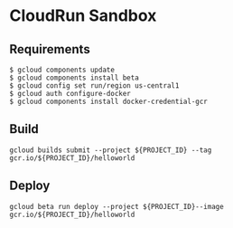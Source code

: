 # CloudRun Sandbox

## Requirements

```
$ gcloud components update
$ gcloud components install beta
$ gcloud config set run/region us-central1
$ gcloud auth configure-docker
$ gcloud components install docker-credential-gcr
```

## Build

```
gcloud builds submit --project ${PROJECT_ID} --tag gcr.io/${PROJECT_ID}/helloworld
```

## Deploy

```
gcloud beta run deploy --project ${PROJECT_ID}--image gcr.io/${PROJECT_ID}/helloworld
```
